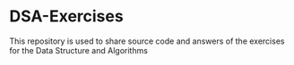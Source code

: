 # DSA-Exercises

This repository is used to share source code and answers of the exercises for the Data Structure and Algorithms 
